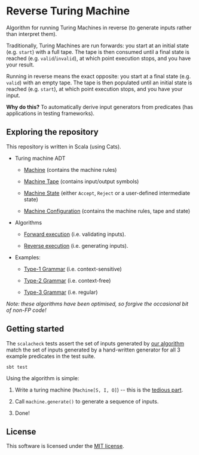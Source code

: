 # Reverse Turing Machine

Algorithm for running Turing Machines in reverse (to generate inputs rather than interpret them).

Traditionally, Turing Machines are run forwards: you start at an initial state (e.g. `start`) with a full tape. The tape is then consumed until a final state is reached (e.g. `valid`/`invalid`), at which point execution stops, and you have your result.

Running in reverse means the exact opposite: you start at a final state (e.g. `valid`) with an empty tape. The tape is then populated until an initial state is reached (e.g. `start`), at which point execution stops, and you have your input.

**Why do this?** To automatically derive input generators from predicates (has applications in testing frameworks).

## Exploring the repository

This repository is written in Scala (using Cats).

-   Turing machine ADT

    -   [Machine](src/main/scala/turing/Machine.scala) (contains the machine rules)

    -   [Machine Tape](src/main/scala/turing/Tape.scala) (contains input/output symbols)

    -   [Machine State](src/main/scala/turing/MachineState.scala) (either `Accept`, `Reject` or a user-defined intermediate state)

    -   [Machine Configuration](src/main/scala/turing/MachineConfiguration.scala) (contains the machine rules, tape and state)

-   Algorithms

    -   [Forward execution](src/main/scala/turing/Machine.scala#L28) (i.e. validating inputs).

    -   [Reverse execution](src/main/scala/turing/Machine.scala#L34) (i.e. generating inputs).

-   Examples:

    -   [Type-1 Grammar](src/test/scala/turing/TuringMachineSpec.scala#L21) (i.e. context-sensitive)

    -   [Type-2 Grammar](src/test/scala/turing/TuringMachineSpec.scala#L33) (i.e. context-free)

    -   [Type-3 Grammar](src/test/scala/turing/TuringMachineSpec.scala#L41) (i.e. regular)

_Note: these algorithms have been optimised, so forgive the occasional bit of non-FP code!_

## Getting started

The `scalacheck` tests assert the set of inputs generated by [our algorithm](src/main/scala/turing/Machine.scala#L34)
match the set of inputs generated by a hand-written generator for all 3 example predicates in the test suite.

```
sbt test
```

Using the algorithm is simple:

1.  Write a turing machine (`Machine[S, I, O]`) -- this is the [tedious part](src/test/scala/turing/TuringMachineSpec.scala#L222).

2.  Call `machine.generate()` to generate a sequence of inputs.

3.  Done!

## License

This software is licensed under the [MIT license](LICENSE).
